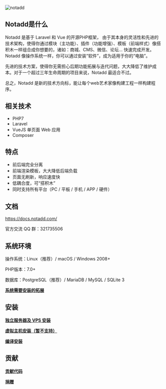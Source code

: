 ![notadd](https://www.notadd.com/src/notadd_logo.svg)

## Notadd是什么

Notadd 是基于 Laravel 和 Vue 的开源PHP框架， 由于其本身的灵活性和先进的技术架构，使得你通过模块（主功能）、插件（功能增强）、模板（前端样式）像搭积木一样组合成你想要的，诸如：商城、CMS、微信、论坛...  快速完成开发。
Notadd 像操作系统一样，你可以通过安装“软件”，成为适用于你的“电脑”。

先进的技术方案，使得你无需担心后期功能拓展与迭代问题，大大降低了维护成本。对于一个超过三年生命周期的项目来说，Notadd 最适合不过。

总之，Notadd 是新的技术方向标，能让每个web艺术家像构建工程一样构建程序。

## 相关技术

- PHP7
- Laravel
- VueJS 单页面 Web 应用
- Composer

## 特点

- 前后端完全分离
- 前端渲染模板，大大降低后端负载
- 页面无刷新，响应速度快
- 低耦合度，可“搭积木”
- 同时支持所有平台（PC / 平板 / 手机 / APP / 硬件）

## 文档

https://docs.notadd.com/

官方交流 QQ 群：321735506

## 系统环境

操作系统：Linux（推荐）/ macOS / Windows 2008+

PHP版本：7.0+

数据库：PostgreSQL（推荐）/ MariaDB / MySQL / SQLite 3


**[系统需要安装的拓展](https://docs.notadd.com/installations/first.html)**

## 安装

**[独立服务器及 VPS 安装](https://docs.notadd.com/installations/vps.html)**

**[虚拟主机安装（暂不支持）](https://docs.notadd.com/installations/vhost.html)**

**[编译安装](https://docs.notadd.com/installations/compile.html)**


## 贡献

**[贡献代码](https://docs.notadd.com/introductions/contributing.html)**

**[捐赠](https://git.oschina.net/notadd/notadd?donate=true)**


